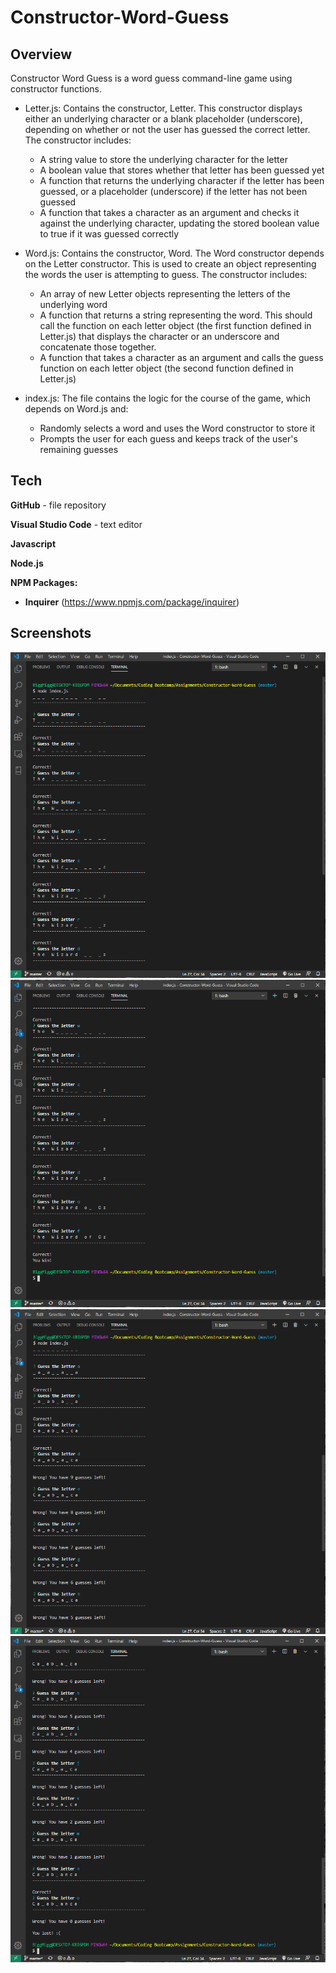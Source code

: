 # Constructor-Word-Guess


## Overview

Constructor Word Guess is a word guess command-line game using constructor functions.


- Letter.js: Contains the constructor, Letter. This constructor displays either an underlying character or a blank placeholder (underscore), depending on whether or not the user has guessed the correct letter. The constructor includes:

    - A string value to store the underlying character for the letter
    - A boolean value that stores whether that letter has been guessed yet
    - A function that returns the underlying character if the letter has been guessed, or a placeholder (underscore) if the letter has not been guessed
    - A function that takes a character as an argument and checks it against the underlying character, updating the stored boolean value to true if it was guessed correctly



- Word.js: Contains the constructor, Word. The Word constructor depends on the Letter constructor. This is used to create an object representing the words the user is attempting to guess. The constructor includes:

    - An array of new Letter objects representing the letters of the underlying word
    - A function that returns a string representing the word. This should call the function on each letter object (the first function defined in Letter.js) that displays the character or an underscore and concatenate those together.
    - A function that takes a character as an argument and calls the guess function on each letter object (the second function defined in Letter.js)

- index.js: The file contains the logic for the course of the game, which depends on Word.js and:
    - Randomly selects a word and uses the Word constructor to store it
    - Prompts the user for each guess and keeps track of the user's remaining guesses
   
   
## Tech

**GitHub** - file repository

**Visual Studio Code** - text editor

**Javascript**

**Node.js**


**NPM Packages:**

  * **Inquirer** (https://www.npmjs.com/package/inquirer)
 
   
## Screenshots
     
![alt text](img/Constructor_1.PNG)
![alt text](img/Constructor_2.PNG)
![alt text](img/Constructor_3.PNG)
![alt text](img/Constructor_4.PNG)




     


